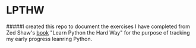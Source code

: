 # LPTHW 
#####I created this repo to document the exercises I have completed from Zed Shaw's [book](http://learnpythonthehardway.org/) "Learn Python the Hard Way" for the purpose of tracking my early progress leanring Python.
